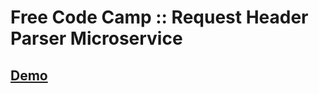 # Free Code Camp :: Request Header Parser Microservice

## [Demo](https://fcc-req-hd-parse-osenvosem.herokuapp.com/)
